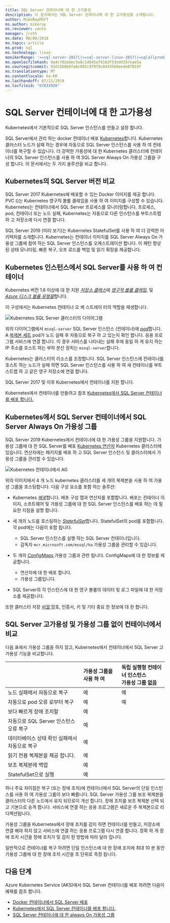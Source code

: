 ```yaml
---
title: SQL Server 컨테이너에 대 한 고가용성
description: 이 문서에서는 SQL Server 컨테이너에 대 한 고가용성을 소개합니다.
author: MikeRayMSFT
ms.author: mikeray
ms.reviewer: vanto
manager: jroth
ms.date: 08/09/2018
ms.topic: article
ms.prod: sql
ms.technology: linux
monikerRange: '>=sql-server-2017||>=sql-server-linux-2017||=sqlallproducts-allversions'
ms.openlocfilehash: da4c702e8ec5e8c1d645af616df53edd287eae5a
ms.sourcegitcommit: 93d1566b9fe0c092c9f0f8c84435b0eede07019f
ms.translationtype: MT
ms.contentlocale: ko-KR
ms.lasthandoff: 07/11/2019
ms.locfileid: "67833920"
---
```

# <a name="high-availability-for-sql-server-containers"></a>SQL Server 컨테이너에 대 한 고가용성

Kubernetes에서 기본적으로 SQL Server 인스턴스를 만들고 설정 합니다.

SQL Server에서 관리 하는 docker 컨테이너 배포 [Kubernetes](https://kubernetes.io/)합니다. Kubernetes 클러스터 노드가 실패 하는 경우에 자동으로 SQL Server 인스턴스를 사용 하 여 컨테이너를 복구할 수 있습니다. 더 강력한 가용성에 대 한 Kubernetes 클러스터에 컨테이너의 SQL Server 인스턴스를 사용 하 여 SQL Server Always On 가용성 그룹을 구성 합니다. 이 문서에서는 두 가지 솔루션을 비교 합니다.

## <a name="compare-sql-server-versions-on-kubernetes"></a>Kubernetes의 SQL Server 버전 비교

SQL Server 2017 Kubernetes에 배포할 수 있는 Docker 이미지를 제공 합니다. PVC ()는 Kubernetes 영구적 볼륨 클레임을 사용 하 여 이미지를 구성할 수 있습니다. Kubernetes는 컨테이너에서 SQL Server 프로세스를 모니터링합니다. 프로세스, pod, 컨테이너 또는 노드 실패, Kubernetes는 자동으로 다른 인스턴스를 부트스트랩 하 고 저장소에 다시 연결 합니다.

SQL Server 2019 (미리 보기)는 Kubernetes StatefulSet를 사용 하 여 더 강력한 아키텍처를 소개합니다. Kubernetes는 컨테이너 이미지를 SQL Server Always On 가용성 그룹에 참여 하는 SQL Server 인스턴스를 오케스트레이션 합니다. 이 패턴 향상 된 상태 모니터링, 빠른 복구, 오프 로드를 백업 및 읽기 확장을 제공합니다.  

## <a name="container-with-sql-server-instance-on-kubernetes"></a>Kubernetes 인스턴스에서 SQL Server를 사용 하 여 컨테이너

Kubernetes 버전 1.6 이상에 대 한 지원 [ *저장소 클래스*](https://kubernetes.io/docs/concepts/storage/storage-classes/)에 [ *영구적 볼륨 클레임*](https://kubernetes.io/docs/concepts/storage/storage-classes/#persistentvolumeclaims), 및 [  *Azure 디스크 볼륨 유형을*](https://github.com/kubernetes/examples/tree/master/staging/volumes/azure_disk)합니다. 

이 구성에서는 Kubernetes 컨테이너 오 케 스트레이 터의 역할을 재생합니다. 

![Kubernetes SQL Server 클러스터의 다이어그램](media/tutorial-sql-server-containers-kubernetes/kubernetes-sql.png)

위의 다이어그램에서 `mssql-server` SQL Server 인스턴스 (컨테이너)에 [ *pod*](https://kubernetes.io/docs/concepts/workloads/pods/pod/)합니다. A [복제본 세트](https://kubernetes.io/docs/concepts/workloads/controllers/replicaset/) pod가 노드 실패 후 자동으로 복구 하 고 있는지 확인 합니다. 응용 프로그램 서비스에 연결 합니다. 이 경우 서비스를 나타내는 실패 후에 동일 하 게 유지 하는 IP 주소를 호스트 하는 부하 분산 장치는 `mssql-server`합니다.

Kubernetes는 클러스터의 리소스를 조정합니다. SQL Server 인스턴스에 컨테이너를 호스트 하는 노드가 실패 하면 SQL Server 인스턴스를 사용 하 여 새 컨테이너를 부트스트랩 하 고 같은 영구 저장소에 연결 합니다.

SQL Server 2017 및 이후 Kubernetes에서 컨테이너를 지원 합니다.

Kubernetes에서 컨테이너를 만들려고 참조 [Kubernetes에서 SQL Server 컨테이너를 배포 합니다.](tutorial-sql-server-containers-kubernetes.md)

## <a name="a-sql-server-always-on-availability-group-on-sql-server-containers-in-kubernetes"></a>Kubernetes에서 SQL Server 컨테이너에서 SQL Server Always On 가용성 그룹

SQL Server 2019 Kubernetes에서 컨테이너에 대 한 가용성 그룹을 지원합니다. 가용성 그룹에 대 한 SQL Server를 배포 [Kubernetes 연산자](https://coreos.com/blog/introducing-operators.html) Kubernetes 클러스터에 있습니다. 연산자에는 패키지를 배포 하 고 SQL Server 인스턴스 및 클러스터에서 가용성 그룹을 관리할 수 있습니다.

![Kubernetes 컨테이너에서 AG](media/tutorial-sql-server-ag-containers-kubernetes/KubernetesCluster.png)

위의 이미지에서 4 개 노드 kubernetes 클러스터를 세 개의 복제본을 사용 하 여 가용성 그룹을 호스팅합니다. 다음 구성 요소를 포함 하는 솔루션:

* Kubernetes [ *배포*](https://kubernetes.io/docs/concepts/workloads/controllers/deployment/)합니다. 배포 구성 맵과 연산자를 포함합니다. 배포는 컨테이너 이미지, 소프트웨어 및 가용성 그룹에 대 한 SQL Server 인스턴스를 배포 하는 데 필요한 지침을 설명 합니다.

* 세 개의 노드를 호스팅하는 [ *StatefulSet*](https://kubernetes.io/docs/concepts/workloads/controllers/statefulset/)합니다. StatefulSet의 pod를 포함합니다. 각 pod에는 다음이 포함 됩니다.
  * SQL Server 인스턴스를 실행 하는 SQL Server 컨테이너입니다.
  * 감독자 `mcr.microsoft.com/mssql/ha` 가용성 그룹을 관리할 수 있습니다.

* 두 개의 [ *ConfigMaps* ](https://kubernetes.io/docs/tasks/configure-pod-container/configure-pod-configmap/) 가용성 그룹과 관련 됩니다. ConfigMaps에 대 한 정보를 제공합니다.
  * 연산자에 대 한 배포 합니다.
  * 가용성 그룹입니다.

 * SQL Server의 각 인스턴스에 대 한 영구 볼륨의 데이터 및 로그 파일에 대 한 저장소를 제공합니다.

또한 클러스터 저장 [ *비밀* ](https://kubernetes.io/docs/concepts/configuration/secret/) 암호, 인증서, 키 및 기타 중요 한 정보에 대 한 합니다.

## <a name="compare-sql-server-high-availability-on-containers-with-and-without-the-availability-group"></a>SQL Server 고가용성 및 가용성 그룹 없이 컨테이너에서 비교

다음 표에서 가용성 그룹을 하지 않고, Kubernetes에서 컨테이너에서 SQL Server 고가용성 기능을 비교합니다.

| |가용성 그룹을 사용 하 여 | 독립 실행형 컨테이너 인스턴스<br/> 가용성 그룹 없음
|:------|:------|:------
|노드 실패에서 자동으로 복구 | 예 | 예
|자동으로 pod 오류 로부터 복구 | 예 | 예
|보다 빠르게 장애 조치할 |예 |
|자동으로 SQL Server 인스턴스 오류 복구 | 예 | 
|데이터베이스 상태 확인 실패에서 자동으로 복구 | 예 | 
|읽기 전용 복제본을 제공 합니다. | 예 |
|보조 복제본에 백업 | 예 | 
|StatefulSet으로 실행 | 예 | 

하나 주요 차이점은 복구 (또는 장애 조치)에 컨테이너에서 SQL Server의 단일 인스턴스를 사용 하 여 가용성 그룹이 보다 빠릅니다. SQL Server 가용성 그룹 보조 복제본을 클러스터의 다른 노드에서 유지 되므로이 개선 합니다. 장애 조치를 보조 복제본 선택 되 고 기본으로 승격 합니다. 서비스에 연결 하는 응용 프로그램은 새로운 주 복제본으로 리디렉션됩니다.

가용성 그룹을 Kubernetes에서 장애 조치를 감지 하면 컨테이너를 만들고, 저장소에 연결 해야 하지 않고 서비스에 연결 하는 응용 프로그램 다시 연결 합니다. 정확 하 게 장애 조치 시간을 장애 조치가 및 감지 된 방법에 따라 달라 집니다. 

일반적으로 컨테이너를 복구 하려면 단일 인스턴스에 대 한 장애 조치에 최대 10 분 동안 가용성 그룹에 대 한 장애 조치 시간을 초 단위로 측정 됩니다.

## <a name="next-steps"></a>다음 단계

Azure Kubernetes Service (AKS)에서 SQL Server 컨테이너를 배포 하려면 다음이 예제를 참조 합니다.

* [Docker 컨테이너에서 SQL Server 배포](sql-server-linux-configure-docker.md)
* [Kubernetes에서 SQL Server 컨테이너를 배포 합니다.](tutorial-sql-server-containers-kubernetes.md)
* [SQL Server 컨테이너에 대 한 always On 가용성 그룹](sql-server-ag-kubernetes.md)

